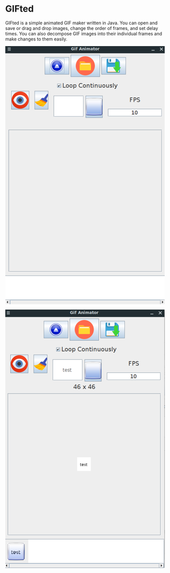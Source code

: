 GIFted
======

GIFted is a simple animated GIF maker written in Java. You can open and save or drag and drop images, change the order of frames, and set delay times. You can also decompose GIF images into their individual frames and make changes to them easily.

![Preview](previews/1.png)

![Preview](previews/2.png)
